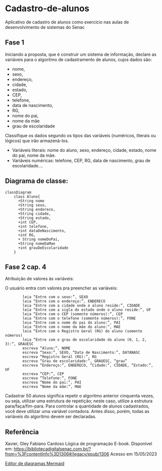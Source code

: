 # Cadastro-de-alunos
Aplicativo de cadastro de alunos como exercício nas aulas de desenvolvimento de sistemas do Senac

## Fase 1

Iniciando a proposta, que é construir um sistema de informação, declare as variáveis para o algoritmo de cadastramento de alunos, cujos dados são:

- nome,
- sexo,
- endereço,
- cidade,
- estado,
- CEP,
- telefone,
- data de nascimento,
- RG,
- nome do pai,
- nome da mãe
- grau de escolaridade

Classifique os dados segundo os tipos das variáveis (numéricos, literais ou lógicos) que irão armazená-los.

- Variáveis literais:	nome do aluno, sexo, endereço, cidade, estado,	nome do pai, nome da mãe.
- Variáveis numéricas:	telefone, CEP, RG, data de nascimento, grau de 	escolaridade....

## Diagrama de classe:

```mermaid
classDiagram
    class Aluno{
      +String nome
      +String sexo,
      +String endereco,
      +String cidade,
      +String estado,
      +int CEP,
      +int telefone,
      +int dataDeNascimento,
      +int RG,
      + String nomeDoPai,
      +String nomeDaMae
      +int grauDeEscolaridade
    }
```

## Fase 2 cap. 4

Atribuição de valores às variáveis:

O usuário entra com valores pra preencher as variáveis:

```
		leia “Entre com o sexo:”, SEXO
		leia “Entre com o endereço:”, ENDERECO
		leia “Entre com a cidade onde o aluno reside:”, CIDADE
		leia “Entre com a sigla do estado onde o aluno reside:”, UF
		leia “Entre com o CEP (somente números):”, CEP
		leia “Entre com o telefone (somente números):”, FONE
		leia “Entre com o nome do pai do aluno:”, PAI
		leia “Entre com o nome da mãe do aluno:”, MAE
		leia “Entre com o Registro Geral (RG) do aluno (somente números)
		leia “Entre com o grau de escolaridade do aluno (0, 1, 2, 3):”, GRAUESC
		escreva “Aluno:”, NOME
		escreva “Sexo:”, SEXO, “Data de Nascimento:”, DATANASC
		escreva “Registro Geral (RG):”, RG
		escreva “Grau de escolaridade:”, GRAUESC, “grau”
		escreva “Endereço:”, ENDERECO, “Cidade:”, CIDADE, “Estado:”, UF
		escreva “CEP:”, CEP
		escreva “Telefone:”, FONE
		escreva “Nome do pai:”, PAI
		escreva “Nome da mãe:”, MAE
```

Cadastrar 50 alunos significa repetir o algoritmo anterior cinquenta vezes, ou seja, utilizar uma estrutura de repetição; neste caso, utilize a estrutura para/faça/fim-para. Para controlar a quantidade de alunos cadastrados, você deve utilizar uma variável contadora. Antes disso, porém, todas as variáveis do algoritmo devem ser declaradas.



## Referência

Xavier, Gley Fabiano Cardoso
Lógica de programação
E-book. Disponível em: https://bibliotecadigitalsenac.com.br/?from=%3FcontentInfo%3D1306#/legacy/epub/1306
Acesso em 15/05/2023

[Editor de diagramas Mermaid](https://mermaid.live/)
